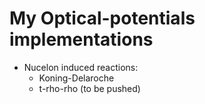 # My Optical-potentials implementations

 - Nucelon induced reactions:
    - Koning-Delaroche
	- t-rho-rho (to be pushed)

   